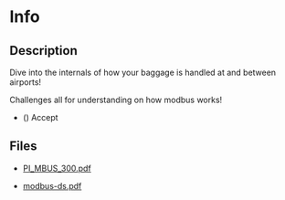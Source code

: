 # Info

## Description

Dive into the internals of how your baggage is handled at and between airports!

Challenges all for understanding on how modbus works!

* () Accept

## Files

* [PI_MBUS_300.pdf](<files/PI_MBUS_300.pdf>)

* [modbus-ds.pdf](<files/modbus-ds.pdf>)

